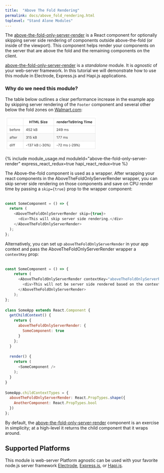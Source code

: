 ```yaml
---
title:  "Above The Fold Rendering"
permalink: docs/above_fold_rendering.html
toplevel: "Stand Alone Modules"
---
```


The [above-the-fold-only-server-render] is a React component for optionally skipping server side rendering of components outside above-the-fold (or inside of the viewport). This component helps render your components on the server that are above the fold and the remaining components on the client.

[above-the-fold-only-server-render] is a *standalone* module. It is *agnostic* of your web-server framework. In this tutorial we will demonstrate how to use this module in Electrode, Express.js and Hapi.js applications.

### Why do we need this module?

The table below outlines a clear performance increase in the example app by skipping server rendering of the `Footer` component and several other below the fold zones on [Walmart.com](http://www.walmart.com):

![above-the-fold-table](/img/above-the-fold-table.png)

{% include module_usage.md moduleId="above-the-fold-only-server-render" express_react_redux=true hapi_react_redux=true %}

The Above-the-fold component is used as a wrapper. After wrapping your react components in the AboveTheFoldOnlyServerRender wrapper, you can skip server side rendering on those components and save on CPU render time by passing a `skip={true}` prop to the wrapper component:

```js

const SomeComponent = () => {
  return (
    <AboveTheFoldOnlyServerRender skip={true}>
      <div>This will skip server side rendering.</div>
    </AboveTheFoldOnlyServerRender>
  );
};

```
Alternatively, you can set up `aboveTheFoldOnlyServerRender` in your app context and pass the AboveTheFoldOnlyServerRender wrapper a `contextKey` prop:

```js

const SomeComponent = () => {
    return (
      <AboveTheFoldOnlyServerRender contextKey="aboveTheFoldOnlyServerRender.SomeComponent">
        <div>This will not be server side rendered based on the context.</div>
      </AboveTheFoldOnlyServerRender>
    );
};

class SomeApp extends React.Component {
  getChildContext() {
    return {
      aboveTheFoldOnlyServerRender: {
        SomeComponent: true
      }
    };
  }

  render() {
    return (
      <SomeComponent />
    );
  }
}

SomeApp.childContextTypes = {
  aboveTheFoldOnlyServerRender: React.PropTypes.shape({
    AnotherComponent: React.PropTypes.bool
  })
};

```

By default, the [above-the-fold-only-server-render] component is an exercise in simplicity; at a high-level it returns the child component that it wraps around.


## Supported Platforms

This module is web-server Platform agnostic can be used with your favorite node.js server framework [Electrode](https://github.com/electrode-io/electrode), [Express.js](https://github.com/electrode-samples/express-example-with-standalone-electrode-modules), or [Hapi.js](https://github.com/electrode-samples/hapijs-example-with-standalone-electrode-modules).

[above-the-fold-only-server-render]: https://github.com/electrode-io/above-the-fold-only-server-render
